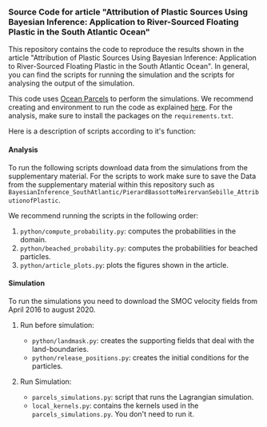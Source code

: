 ### Source Code for article "Attribution of Plastic Sources Using Bayesian Inference: Application to River-Sourced Floating Plastic in the South Atlantic Ocean"

This repository contains the code to reproduce the results shown in the article "Attribution of Plastic Sources Using Bayesian Inference: Application to River-Sourced Floating Plastic in the South Atlantic Ocean". In general, you can find the scripts for running the simulation and the scripts for analysing the output of the simulation.

This code uses [Ocean Parcels](https://oceanparcels.org) to perform the simulations. We recommend creating and environment to run the code as explained [here](https://oceanparcels.org/#installing). For the analysis, make sure to install the packages on the `requirements.txt`.

Here is a description of scripts according to it's function:

#### Analysis
To run the following scripts download data from the simulations from the supplementary material. For the scripts to work make sure to save the Data from the supplementary material within this repository such as `BayesianInference_SouthAtlantic/PierardBassottoMeirervanSebille_AttributionofPlastic`.

We recommend running the scripts in the following order:

1. `python/compute_probability.py`: computes the probabilities in the domain.
2. `python/beached_probability.py`: computes the probabilities
 for beached particles.
3. `python/article_plots.py`: plots the figures shown in the article.

#### Simulation
To run the simulations you need to download the SMOC velocity fields from April 2016 to august 2020.

1. Run before simulation:

    - `python/landmask.py`: creates the supporting fields that deal with the land-boundaries.
    - `python/release_positions.py`: creates the initial conditions for the particles.

2. Run Simulation:

    - `parcels_simulations.py`: script that runs the Lagrangian simulation.
    - `local_kernels.py`: contains the kernels used in the `parcels_simulations.py`. You don't need to run it.
